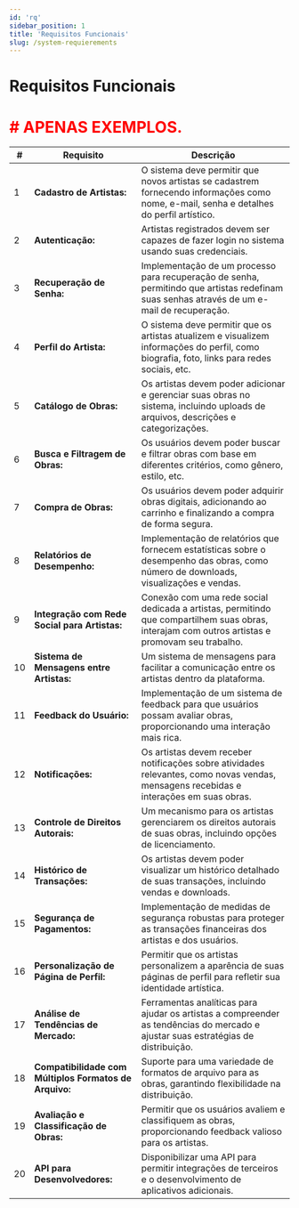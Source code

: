 ```yaml
---
id: 'rq'
sidebar_position: 1
title: 'Requisitos Funcionais'
slug: /system-requierements
---
```


# Requisitos Funcionais

# <font color="red"># APENAS EXEMPLOS.</font>
| # | Requisito                           | Descrição                                                                                                     |
|---|-------------------------------------|---------------------------------------------------------------------------------------------------------------|
| 1 | **Cadastro de Artistas:**            | O sistema deve permitir que novos artistas se cadastrem fornecendo informações como nome, e-mail, senha e detalhes do perfil artístico. |
| 2 | **Autenticação:**                   | Artistas registrados devem ser capazes de fazer login no sistema usando suas credenciais.                      |
| 3 | **Recuperação de Senha:**           | Implementação de um processo para recuperação de senha, permitindo que artistas redefinam suas senhas através de um e-mail de recuperação. |
| 4 | **Perfil do Artista:**              | O sistema deve permitir que os artistas atualizem e visualizem informações do perfil, como biografia, foto, links para redes sociais, etc. |
| 5 | **Catálogo de Obras:**               | Os artistas devem poder adicionar e gerenciar suas obras no sistema, incluindo uploads de arquivos, descrições e categorizações. |
| 6 | **Busca e Filtragem de Obras:**      | Os usuários devem poder buscar e filtrar obras com base em diferentes critérios, como gênero, estilo, etc.      |
| 7 | **Compra de Obras:**                | Os usuários devem poder adquirir obras digitais, adicionando ao carrinho e finalizando a compra de forma segura. |
| 8 | **Relatórios de Desempenho:**       | Implementação de relatórios que fornecem estatísticas sobre o desempenho das obras, como número de downloads, visualizações e vendas. |
| 9 | **Integração com Rede Social para Artistas:** | Conexão com uma rede social dedicada a artistas, permitindo que compartilhem suas obras, interajam com outros artistas e promovam seu trabalho. |
|10 | **Sistema de Mensagens entre Artistas:** | Um sistema de mensagens para facilitar a comunicação entre os artistas dentro da plataforma. |
|11 | **Feedback do Usuário:**           | Implementação de um sistema de feedback para que usuários possam avaliar obras, proporcionando uma interação mais rica. |
|12 | **Notificações:**                   | Os artistas devem receber notificações sobre atividades relevantes, como novas vendas, mensagens recebidas e interações em suas obras. |
|13 | **Controle de Direitos Autorais:**  | Um mecanismo para os artistas gerenciarem os direitos autorais de suas obras, incluindo opções de licenciamento. |
|14 | **Histórico de Transações:**        | Os artistas devem poder visualizar um histórico detalhado de suas transações, incluindo vendas e downloads.      |
|15 | **Segurança de Pagamentos:**        | Implementação de medidas de segurança robustas para proteger as transações financeiras dos artistas e dos usuários. |
|16 | **Personalização de Página de Perfil:** | Permitir que os artistas personalizem a aparência de suas páginas de perfil para refletir sua identidade artística. |
|17 | **Análise de Tendências de Mercado:** | Ferramentas analíticas para ajudar os artistas a compreender as tendências do mercado e ajustar suas estratégias de distribuição. |
|18 | **Compatibilidade com Múltiplos Formatos de Arquivo:** | Suporte para uma variedade de formatos de arquivo para as obras, garantindo flexibilidade na distribuição. |
|19 | **Avaliação e Classificação de Obras:** | Permitir que os usuários avaliem e classifiquem as obras, proporcionando feedback valioso para os artistas. |
|20 | **API para Desenvolvedores:**       | Disponibilizar uma API para permitir integrações de terceiros e o desenvolvimento de aplicativos adicionais. |


